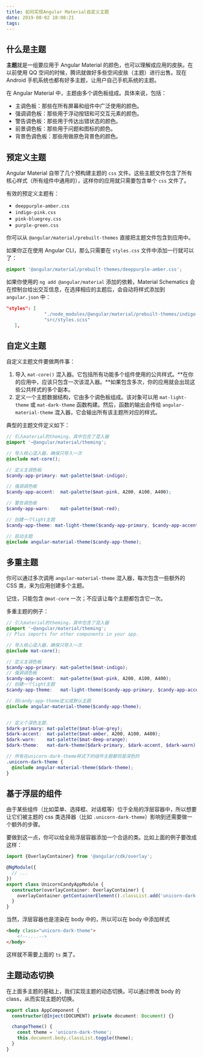 ```yaml
---
title: 如何实现Angular Material自定义主题
date: 2019-08-02 18:08:21
tags:
---
```

## 什么是主题

**主题**就是一组要应用于 Angular Material 的颜色，也可以理解成应用的皮肤。在以前使用 QQ 空间的时候，腾讯就做好多些空间皮肤（主题）进行出售。现在 Android 手机系统也都有好多主题，让用户自己手机系统的主题。

在 Angular Material 中，主题由多个调色板组成。具体来说，包括：

- 主调色板：那些在所有屏幕和组件中广泛使用的颜色。
- 强调调色板：那些用于浮动按钮和可交互元素的颜色。
- 警告调色板：那些用于传达出错状态的颜色。
- 前景调色板：那些用于问题和图标的颜色。
- 背景色调色板：那些用做原色背景色的颜色。

<a name="93502147"></a>
## 预定义主题

Angular Material 自带了几个预构建主题的 `css` 文件。这些主题文件包含了所有核心样式（所有组件中通用的），这样你的应用就只需要包含单个 `css` 文件了。

有效的预定义主题有：

- `deeppurple-amber.css`
- `indigo-pink.css`
- `pink-bluegrey.css`
- `purple-green.css`

你可以从 `@angular/material/prebuilt-themes` 直接把主题文件包含到应用中。

如果你正在使用 Angular CLI，那么只需要在 `styles.css` 文件中添加一行就可以了：

```scss
@import '@angular/material/prebuilt-themes/deeppurple-amber.css';
```

如果你使用的 `ng add @angular/material` 添加的依赖，Material Schematics 会在控制台给出交互信息，在选择相应的主题后，会自动将样式添加到 `angular.json` 中：

```json
"styles": [
              "./node_modules/@angular/material/prebuilt-themes/indigo-pink.css",
              "src/styles.scss"
   ],
```

<a name="76fe220f"></a>
## 自定义主题

自定义主题文件要做两件事：

1. 导入 `mat-core()` 混入器。它包括所有功能多个组件使用的公共样式。**在你的应用中，应该只包含一次该混入器。**如果包含多次，你的应用就会出现这些公共样式的多个副本。
1. 定义一个主题数据结构，它由多个调色板组成。该对象可以用 `mat-light-theme` 或 `mat-dark-theme` 函数构建。然后，函数的输出会传给 `angular-material-theme` 混入器，它会输出所有该主题所对应的样式。

典型的主题文件定义如下：

```scss
// 引入material的theming，其中包含了混入器
@import '~@angular/material/theming';

// 导入核心混入器，确保只导入一次
@include mat-core();

// 定义主调色板
$candy-app-primary: mat-palette($mat-indigo);

// 强调调色板
$candy-app-accent:  mat-palette($mat-pink, A200, A100, A400);

// 警告调色板
$candy-app-warn:    mat-palette($mat-red);

// 创建一个light主题
$candy-app-theme: mat-light-theme($candy-app-primary, $candy-app-accent, $candy-app-warn);

// 启动主题
@include angular-material-theme($candy-app-theme);
```

<a name="a54b8e84"></a>
## 多重主题

你可以通过多次调用 `angular-material-theme` 混入器，每次包含一些额外的 CSS 类，来为应用创建多个主题。

记住，只能包含 `@mat-core` 一次；不应该让每个主题都包含它一次。

多重主题的例子：

```scss
// 引入material的theming，其中包含了混入器
@import '~@angular/material/theming';
// Plus imports for other components in your app.

// 导入核心混入器，确保只导入一次
@include mat-core();

// 定义主调色板
$candy-app-primary: mat-palette($mat-indigo);
// 强调调色板
$candy-app-accent:  mat-palette($mat-pink, A200, A100, A400);
// 创建一个light主题
$candy-app-theme:   mat-light-theme($candy-app-primary, $candy-app-accent);

// 将candy-app-theme定义成默认主题
@include angular-material-theme($candy-app-theme);


// 定义个深色主题.
$dark-primary: mat-palette($mat-blue-grey);
$dark-accent:  mat-palette($mat-amber, A200, A100, A400);
$dark-warn:    mat-palette($mat-deep-orange);
$dark-theme:   mat-dark-theme($dark-primary, $dark-accent, $dark-warn);

// 所有在unicorn-dark-theme样式下的组件主题都将是深色的
.unicorn-dark-theme {
  @include angular-material-theme($dark-theme);
}
```

<a name="be9cb3aa"></a>
## 基于浮层的组件

由于某些组件（比如菜单、选择框、对话框等）位于全局的浮层容器中，所以想要让它们被主题的 css 类选择器（比如 `.unicorn-dark-theme`）影响到还需要做一个额外的步骤。

要做到这一点，你可以给全局浮层容器添加一个合适的类。比如上面的例子要改成这样：

```typescript
import {OverlayContainer} from '@angular/cdk/overlay';

@NgModule({
  // ...
})
export class UnicornCandyAppModule {
  constructor(overlayContainer: OverlayContainer) {
    overlayContainer.getContainerElement().classList.add('unicorn-dark-theme');
  }
}
```

当然，浮层容器也是渲染在 body 中的，所以可以在 body 中添加样式

```html
<body class="unicorn-dark-theme">
    <!--....-->
</body>
```

这样就不需要上面的 `ts` 类了。

<a name="4b02068c"></a>
## 主题动态切换

在上面多主题的基础上，我们实现主题的动态切换。可以通过修改 body 的 class，从而实现主题的切换。

```typescript
export class AppComponent {
  constructor(@Inject(DOCUMENT) private document: Document) {}

  changeTheme() {
    const theme = 'unicorn-dark-theme';
    this.document.body.classList.toggle(theme);
  }
}
```
